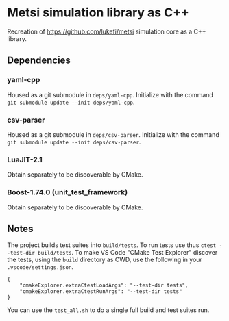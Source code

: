 # Metsi simulation library as C++

Recreation of https://github.com/lukefi/metsi simulation core as a C++ library.

## Dependencies

### yaml-cpp

Housed as a git submodule in `deps/yaml-cpp`.
Initialize with the command `git submodule update --init deps/yaml-cpp`.

### csv-parser

Housed as a git submodule in `deps/csv-parser`.
Initialize with the command `git submodule update --init deps/csv-parser`.

### LuaJIT-2.1

Obtain separately to be discoverable by CMake.

### Boost-1.74.0 (unit_test_framework)

Obtain separately to be discoverable by CMake.

## Notes

The project builds test suites into `build/tests`. To run tests use thus `ctest --test-dir build/tests`. To make VS Code "CMake Test Explorer" discover the tests, using the `build` directory as CWD, use the following in your `.vscode/settings.json`.

```
{
    "cmakeExplorer.extraCtestLoadArgs": "--test-dir tests",
    "cmakeExplorer.extraCtestRunArgs": "--test-dir tests"
}
```

You can use the `test_all.sh` to do a single full build and test suites run.